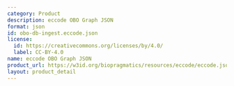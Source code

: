 ```yaml
---
category: Product
description: eccode OBO Graph JSON
format: json
id: obo-db-ingest.eccode.json
license:
  id: https://creativecommons.org/licenses/by/4.0/
  label: CC-BY-4.0
name: eccode OBO Graph JSON
product_url: https://w3id.org/biopragmatics/resources/eccode/eccode.json
layout: product_detail
---
```

